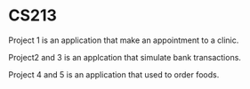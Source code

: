 # CS213
Project 1 is an application that make an appointment to a clinic.

Project2 and 3 is an applcation that simulate bank transactions.

Project 4 and 5 is an application that used to order foods.
